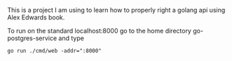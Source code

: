 This is a project I am using to learn how to properly right a golang api using Alex Edwards book.

To run on the standard localhost:8000 go to the home directory go-postgres-service and type

`go run ./cmd/web -addr=":8000"`
